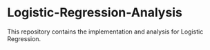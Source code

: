 # Logistic-Regression-Analysis
This repository contains the implementation and analysis for Logistic Regression.
